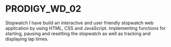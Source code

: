 # PRODIGY_WD_02
Stopwatch
I have build an interactive and user friendly stopwatch web application by using HTML, CSS and JavaScript.
Implementing functions for starting, pausing and resetting the stopwatch as well as tracking and displaying lap times.
